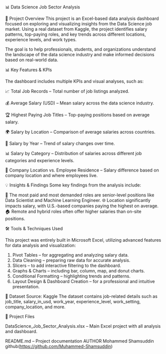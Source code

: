 📊 Data Science Job Sector Analysis

📁 Project Overview
This project is an Excel-based data analysis dashboard focused on exploring and visualizing insights from the Data Science job market. Using a real dataset from Kaggle, the project identifies salary patterns, top-paying roles, and key trends across different locations, experience levels, and work types.

The goal is to help professionals, students, and organizations understand the landscape of the data science industry and make informed decisions based on real-world data.

📊 Key Features & KPIs

The dashboard includes multiple KPIs and visual analyses, such as:

📈 Total Job Records – Total number of job listings analyzed.

💰 Average Salary (USD) – Mean salary across the data science industry.

🏆 Highest Paying Job Titles – Top-paying positions based on average salary.

🌍 Salary by Location – Comparison of average salaries across countries.

📅 Salary by Year – Trend of salary changes over time.

📊 Salary by Category – Distribution of salaries across different job categories and experience levels.

🏢 Company Location vs. Employee Residence – Salary difference based on company location and where employees live.

💡 Insights & Findings
Some key findings from the analysis include:

📌 The most paid and most demanded roles are senior-level positions like Data Scientist and Machine Learning Engineer.
🌐 Location significantly impacts salary, with U.S.-based companies paying the highest on average.
🏠 Remote and hybrid roles often offer higher salaries than on-site positions.

🛠️ Tools & Techniques Used

This project was entirely built in Microsoft Excel, utilizing advanced features for data analysis and visualization:

1. Pivot Tables – for aggregating and analyzing salary data.
2. Data Cleaning – preparing raw data for accurate analysis.
3. Slicers – to add interactive filtering to the dashboard.
4. Graphs & Charts – including bar, column, map, and donut charts.
5. Conditional Formatting – highlighting trends and patterns.
6. Layout Design & Dashboard Creation – for a professional and intuitive presentation.

📂 Dataset
Source: Kaggle
The dataset contains job-related details such as job_title, salary_in_usd, work_year, experience_level, work_setting, company_location, and more.

📁 Project Files

DataScience_Job_Sector_Analysis.xlsx – Main Excel project with all analysis and dashboard.

README.md – Project documentation
AUTHOR
Mohammed Shamsuddin
github(https://github.com/Muhammed-Shamsuddin)
